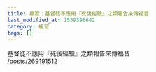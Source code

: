 ```yaml
---
title: 複習：基督徒不應用『死後經驗』之類報告來傳福音
last_modified_at: 1559398642
category: 複習
tags: []
---
```


<p>基督徒不應用『死後經驗』之類報告來傳福音<br>
<a href="/posts/269191512" target="_blank">/posts/269191512</a></p>

<p>&nbsp;</p>

